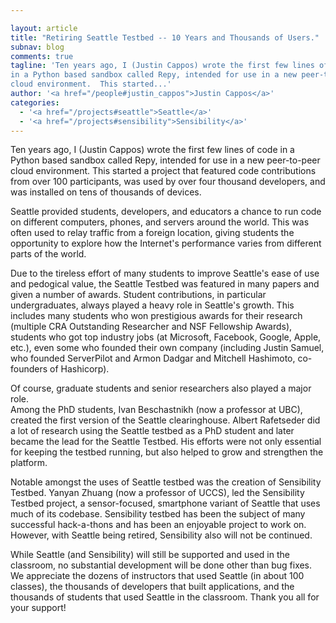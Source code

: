 ```yaml
---

layout: article
title: "Retiring Seattle Testbed -- 10 Years and Thousands of Users."
subnav: blog
comments: true
tagline: 'Ten years ago, I (Justin Cappos) wrote the first few lines of code 
in a Python based sandbox called Repy, intended for use in a new peer-to-peer 
cloud environment.  This started...'
author: '<a href="/people#justin_cappos">Justin Cappos</a>'
categories:
  - '<a href="/projects#seattle">Seattle</a>'
  - '<a href="/projects#sensibility">Sensibility</a>'
---
```


Ten years ago, I (Justin Cappos) wrote the first few lines of code in a Python
based sandbox called Repy, intended for use in a new peer-to-peer cloud
environment.  This started a project that featured code contributions from
over 100 participants, was used by over four thousand developers, and was
installed on tens of thousands of devices.  

Seattle provided students, developers, and educators a chance to 
run code on different computers, phones, and servers around the world.
This was often used to relay traffic from a foreign location, giving
students the opportunity to explore how the Internet's performance varies
from different parts of the world.

Due to the tireless effort of many students to improve Seattle's ease of
use and pedogical value, the Seattle Testbed was featured in many papers and 
given a number of awards.  Student contributions, in particular 
undergraduates, always played a heavy role in Seattle's growth.  This 
includes many students who won prestigious awards for their research 
(multiple CRA Outstanding Researcher and NSF Fellowship Awards), students 
who got top industry jobs (at Microsoft, Facebook, Google, Apple, etc.), 
even some who founded their own company (including Justin Samuel, who 
founded ServerPilot and Armon Dadgar and Mitchell Hashimoto, co-founders 
of Hashicorp).   

Of course, graduate students and senior researchers also played a major role.  
Among the PhD students, Ivan Beschastnikh (now a professor at UBC), created 
the first version of the Seattle clearinghouse.  Albert Rafetseder did a lot 
of research using the Seattle testbed as a PhD student and later became the 
lead for the Seattle Testbed.  His efforts were not only essential for
keeping the testbed running, but also helped to grow and strengthen the
platform.


Notable amongst the uses of Seattle testbed was the creation of Sensibility
Testbed.  Yanyan Zhuang (now a professor of UCCS), led the Sensibility Testbed
project, a sensor-focused, smartphone variant of Seattle that uses much of 
its codebase.  Sensibility testbed has been the subject of many successful
hack-a-thons and has been an enjoyable project to work on.  However, with
Seattle being retired, Sensibility also will not be continued.

While Seattle (and Sensibility) will still be supported and used in the 
classroom, no substantial development will be done other than bug fixes.
We appreciate the dozens of instructors that used Seattle (in about 100
classes), the thousands of developers that built applications, and the
thousands of students that used Seattle in the classroom.  Thank you all
for your support!
